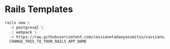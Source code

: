 
# Rails Templates

```bash
rails new \
  -d postgresql \
  -j webpack \
  -m https://raw.githubusercontent.com/cassianotadaoyasumitsu/cassiano/master/devise.rb \
  CHANGE_THIS_TO_YOUR_RAILS_APP_NAME
```
